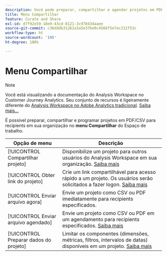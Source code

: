 ```yaml
---
description: Você pode preparar, compartilhar e agendar projetos em PDF/CSV para recipients em sua organização.
title: Menu Compartilhar
feature: Curate and Share
exl-id: d7f92e59-18e9-43cd-8121-3c970434aaee
source-git-commit: c36dddb31261a3a5e37be9c4566f5e7ec212f53c
workflow-type: ht
source-wordcount: '195'
ht-degree: 100%

---
```


# Menu Compartilhar

>[!NOTE]
>
>Você está visualizando a documentação do Analysis Workspace no Customer Journey Analytics. Seu conjunto de recursos é ligeiramente diferente do [Analysis Workspace no Adobe Analytics tradicional](https://experienceleague.adobe.com/docs/analytics/analyze/analysis-workspace/home.html?lang=pt-BR). [Saiba mais...](/help/getting-started/cja-aa.md)

É possível preparar, compartilhar e programar projetos em PDF/CSV para recipients em sua organização no **menu Compartilhar** do Espaço de trabalho.

| Opção de menu | Descrição |
| --- | --- |
| [!UICONTROL Compartilhar projeto] | Disponibilize um projeto para outros usuários do Analysis Workspace em sua organização. [Saiba mais](https://experienceleague.adobe.com/docs/analytics/analyze/analysis-workspace/curate-share/share-projects.html?lang=pt-BR) |
| [!UICONTROL Obter link do projeto] | Crie um link compartilhável para acesso rápido a um projeto. Os usuários serão solicitados a fazer logon. [Saiba mais](https://experienceleague.adobe.com/docs/analytics/analyze/analysis-workspace/curate-share/shareable-links.html?lang=pt-BR) |
| [!UICONTROL Enviar arquivo agora] | Envie um projeto como CSV ou PDF imediatamente para recipients especificados. |
| [!UICONTROL Enviar arquivo agendado] | Envie um projeto como CSV ou PDF em um agendamento para recipients especificados. [Saiba mais](https://experienceleague.adobe.com/docs/analytics/analyze/analysis-workspace/curate-share/t-schedule-report.html?lang=pt-BR) |
| [!UICONTROL Preparar dados do projeto] | Limitar os componentes (dimensões, métricas, filtros, intervalos de datas) disponíveis em um projeto. [Saiba mais](https://experienceleague.adobe.com/docs/analytics/analyze/analysis-workspace/curate-share/curate.html?lang=pt-BR) |
